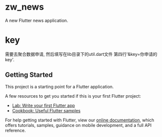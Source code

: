 # zw_news

A new Flutter news application.

# key
需要去聚合数据申请, 然后填写在lib目录下的util.dart文件 第四行'&key=你申请的key'.

## Getting Started

This project is a starting point for a Flutter application.

A few resources to get you started if this is your first Flutter project:

- [Lab: Write your first Flutter app](https://flutter.io/docs/get-started/codelab)
- [Cookbook: Useful Flutter samples](https://flutter.io/docs/cookbook)

For help getting started with Flutter, view our 
[online documentation](https://flutter.io/docs), which offers tutorials, 
samples, guidance on mobile development, and a full API reference.
